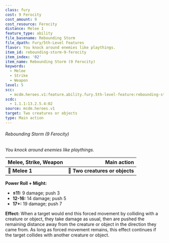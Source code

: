 ```yaml
---
class: fury
cost: 9 Ferocity
cost_amount: 9
cost_resource: Ferocity
distance: Melee 1
feature_type: ability
file_basename: Rebounding Storm
file_dpath: Fury/5th-Level Features
flavor: You knock around enemies like playthings.
item_id: rebounding-storm-9-ferocity
item_index: '02'
item_name: Rebounding Storm (9 Ferocity)
keywords:
  - Melee
  - Strike
  - Weapon
level: 5
scc:
  - mcdm.heroes.v1:feature.ability.fury.5th-level-feature:rebounding-storm-9-ferocity
scdc:
  - 1.1.1:13.2.5.4:02
source: mcdm.heroes.v1
target: Two creatures or objects
type: Main action
---
```


###### Rebounding Storm (9 Ferocity)

*You knock around enemies like playthings.*

| **Melee, Strike, Weapon** |                 **Main action** |
| ------------------------- | ------------------------------: |
| **📏 Melee 1**            | **🎯 Two creatures or objects** |

**Power Roll + Might:**

- **≤11:** 9 damage; push 3
- **12-16:** 14 damage; push 5
- **17+:** 19 damage; push 7

**Effect:** When a target would end this forced movement by colliding with a creature or object, they take damage as usual, then are pushed the remaining distance away from the creature or object in the direction they came from. As long as forced movement remains, this effect continues if the target collides with another creature or object.
